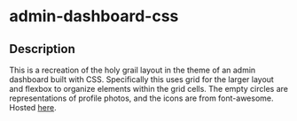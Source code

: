 # admin-dashboard-css

## Description

This is a recreation of the holy grail layout in the theme of an admin dashboard built with CSS. Specifically this uses grid for the larger layout and flexbox to organize elements within the grid cells. The empty circles are representations of profile photos, and the icons are from font-awesome. Hosted [here](https://protojanus.github.io/admin-dashboard-css/).
